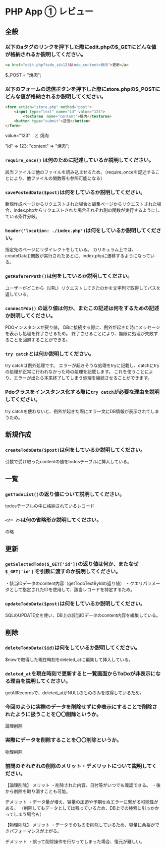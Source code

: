 # PHP App ① レビュー

## 全般

### 以下のaタグのリンクを押下した際にedit.phpの$_GETにどんな値が格納されるか説明してください。

```html
<a href="edit.php?todo_id=123&todo_content=焼肉">更新</a>
```
$_POST = "焼肉";

### 以下のフォームの送信ボタンを押下した際にstore.phpの$_POSTにどんな値が格納されるか説明してください。

```html
<form action="store.php" method="post">
    <input type="text" name="id" value="123">
		<textarea　name="content">焼肉</textarea>
    <button type="submit">送信</button>
</form>
```

value="123"　と 焼肉

"id" => 123;
"content" => "焼肉";



### `require_once()` は何のために記述しているか説明してください。

該当ファイルに他のファイルを読み込ませるため。（require_onceを記述することにより、他ファイルの関数等も参照可能になる）

### `savePostedData($post)`は何をしているか説明してください。

新規作成ページからリクエストされた場合と編集ページからリクエストされた場合、index.phpからリクエストされた場合それぞれ別の関数が実行するようにしている条件分岐。


### `header('location: ./index.php')`は何をしているか説明してください。

指定先のページにリダイレクトをしている。
カリキュラム上では、createData()関数が実行されたあとに、index.phpに遷移するようになっている。



### `getRefererPath()`は何をしているか説明してください。

ユーザーがどこから（URL）リクエストしてきたのかを文字列で取得してパスを返している。

### `connectPdo()` の返り値は何か、またこの記述は何をするための記述か説明してください。

PDOインスタンスが戻り値。
DBに接続する際に、例外が起きた時にメッセージを表示し処理を終了させるため。
終了させることにより、無限に処理が失敗することを回避することができる。



### `try catch`とは何か説明してください。

try catchは例外処理です。
エラーが起きそうな処理をtryに記載し、catchにtryの処理が正常に行われなかった時の処理を記載します。
これを使うことにより、エラーが出たら本来終了してしまう処理を継続させることができます。



### Pdoクラスをインスタンス化する際に`try catch`が必要な理由を説明してください。

try catchを使わないと、例外が起きた際にエラー文にDB情報が表示されてしまうため。



## 新規作成

### `createTodoData($post)`は何をしているか説明してください。

引数で受け取ったcontentの値をtodosテーブルに挿入している。



## 一覧

### `getTodoList()`の返り値について説明してください。

todosテーブルの中に格納されているレコード



### `<?= ?>`は何の省略形か説明してください。

<?php echo "***"; ?>の略



## 更新

### `getSelectedTodo($_GET['id'])`の返り値は何か、またなぜ`$_GET['id']` を引数に渡すのか説明してください。

・該当IDデータのcontent内容（getTodoTextByIdの返り値）
・クエリパラメータとして指定されたIDを使用して、該当レコードを特定するため。

### `updateTodoData($post)`は何をしているか説明してください。

SQLのUPDATE文を使い、DB上の該当IDデータのcontent内容を編集している。

## 削除

### `deleteTodoData($id)`は何をしているか説明してください。

$nowで取得した現在時刻をdeleted_atに編集して挿入している。

### `deleted_at`を現在時刻で更新すると一覧画面からToDoが非表示になる理由を説明してください。

getAllRecordsで、deleted_atがNULLのもののみを取得しているため。

### 今回のように実際のデータを削除せずに非表示にすることで削除されたように扱うことを〇〇削除というか。

論理削除

### 実際にデータを削除することを〇〇削除というか。

物理削除

### 前問のそれぞれの削除のメリット・デメリットについて説明してください。

【論理削除】
メリット
・削除された内容、日付等がいつでも確認できる。
・後から削除を取り消すことも可能。

デメリット
・データ量が増え、容量の圧迫や予期せぬエラーに繋がる可能性がある。
（削除してもデータとしては残っているため、DB上での検索に引っかかってしまう場合も）


【物理削除】
メリット
・データそのものを削除しているため、容量に余裕ができパフォーマンスが上がる。

デメリット
・誤って削除操作を行なってしまった場合、復元が難しい。
